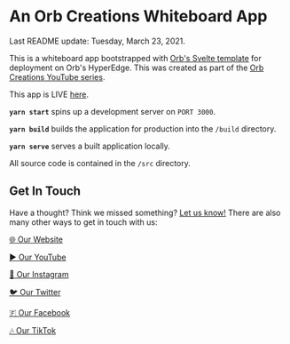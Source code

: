 # An Orb Creations Whiteboard App

Last README update: Tuesday, March 23, 2021.

This is a whiteboard app bootstrapped with [Orb's Svelte template](https://github.orbclouds.com?id=6060212a08e440587e87d7ca&to=6060168408e440587e87d7c3) for deployment on Orb's HyperEdge. This was created as part of the [Orb Creations YouTube series](https://yt.orbclouds.com?id=6060212a08e440587e87d7ca&to=6061d2708e440587e87d7c6).

This app is LIVE [here](https://app.orbclouds.com?id=6060212a08e440587e87d7ca&to=60661c5892b45e0abe0e055e).

**`yarn start`** spins up a development server on `PORT 3000`.

**`yarn build`** builds the application for production into the `/build` directory.

**`yarn serve`** serves a built application locally.

All source code is contained in the `/src` directory.

## Get In Touch

Have a thought? Think we missed something? [Let us know!](https://www.orbclouds.com/get-in-touch?id=6060212a08e440587e87d7ca) There are also many other ways to get in touch with us:

[🌐 Our Website](https://www.orbclouds.com?id=6060212a08e440587e87d7ca)

[▶️ Our YouTube](https://yt.orbclouds.com?id=6060212a08e440587e87d7ca)

[📸 Our Instagram](https://ig.orbclouds.com?id=6060212a08e440587e87d7ca)

[🐦 Our Twitter](https://twitter.orbclouds.com?id=6060212a08e440587e87d7ca)

[🇫 Our Facebook](https://fb.orbclouds.com?id=6060212a08e440587e87d7ca)

[🎶 Our TikTok](https://tiktok.orbclouds.com?id=6060212a08e440587e87d7ca)
